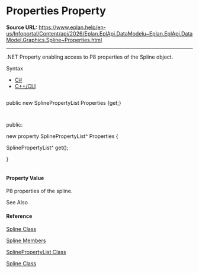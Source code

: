 # Properties Property

**Source URL:** https://www.eplan.help/en-us/Infoportal/Content/api/2026/Eplan.EplApi.DataModelu~Eplan.EplApi.DataModel.Graphics.Spline~Properties.html

---

.NET Property enabling access to P8 properties of the Spline object.

Syntax

- [C#](#i-syntax-CS)
- [C++/CLI](#i-syntax-CPP2005)

```
```
public new SplinePropertyList Properties {get;}
```
```

```
```
public:
new property SplinePropertyList^ Properties {
   SplinePropertyList^ get();
}
```
```

#### Property Value

P8 properties of the spline.



See Also

#### Reference

[Spline Class](Eplan.EplApi.DataModelu~Eplan.EplApi.DataModel.Graphics.Spline.html)
  
[Spline Members](Eplan.EplApi.DataModelu~Eplan.EplApi.DataModel.Graphics.Spline_members.html)
  
[SplinePropertyList Class](Eplan.EplApi.DataModelu~Eplan.EplApi.DataModel.Graphics.SplinePropertyList.html)
  
[Spline Class](Eplan.EplApi.DataModelu~Eplan.EplApi.DataModel.Graphics.Spline.html)